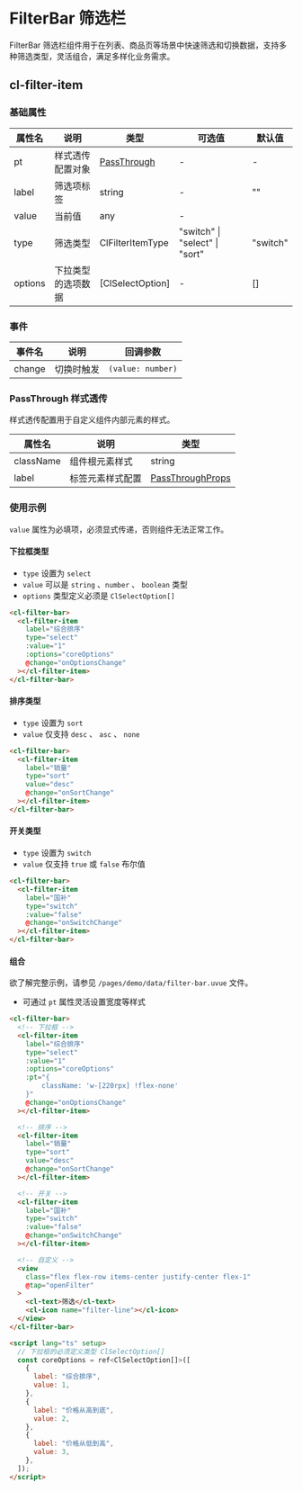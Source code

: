 # FilterBar 筛选栏

FilterBar 筛选栏组件用于在列表、商品页等场景中快速筛选和切换数据，支持多种筛选类型，灵活组合，满足多样化业务需求。

## cl-filter-item

### 基础属性

| 属性名  | 说明               | 类型                                               | 可选值                         | 默认值   |
| ------- | ------------------ | -------------------------------------------------- | ------------------------------ | -------- |
| pt      | 样式透传配置对象   | [PassThrough](#passthrough)                        | -                              | -        |
| label   | 筛选项标签         | string                                             | -                              | ""       |
| value   | 当前值             | any                                                | -                              |          |
| type    | 筛选类型           | ClFilterItemType                                   | "switch" \| "select" \| "sort" | "switch" |
| options | 下拉类型的选项数据 | [ClSelectOption][](/src/components/form/select.md) | -                              | []       |

### 事件

| 事件名 | 说明       | 回调参数          |
| ------ | ---------- | ----------------- |
| change | 切换时触发 | `(value: number)` |

### PassThrough 样式透传

样式透传配置用于自定义组件内部元素的样式。

| 属性名    | 说明             | 类型                                                        |
| --------- | ---------------- | ----------------------------------------------------------- |
| className | 组件根元素样式   | string                                                      |
| label     | 标签元素样式配置 | [PassThroughProps](/src/components/doc.md#passthroughprops) |

### 使用示例

`value` 属性为必填项，必须显式传递，否则组件无法正常工作。

#### 下拉框类型

- `type` 设置为 `select`
- `value` 可以是 `string` 、`number` 、 `boolean` 类型
- `options` 类型定义必须是 `ClSelectOption[]`

```html
<cl-filter-bar>
  <cl-filter-item
    label="综合排序"
    type="select"
    :value="1"
    :options="coreOptions"
    @change="onOptionsChange"
  ></cl-filter-item>
</cl-filter-bar>
```

#### 排序类型

- `type` 设置为 `sort`
- `value` 仅支持 `desc` 、 `asc` 、 `none`

```html
<cl-filter-bar>
  <cl-filter-item
    label="销量"
    type="sort"
    value="desc"
    @change="onSortChange"
  ></cl-filter-item>
</cl-filter-bar>
```

#### 开关类型

- `type` 设置为 `switch`
- `value` 仅支持 `true` 或 `false` 布尔值

```html
<cl-filter-bar>
  <cl-filter-item
    label="国补"
    type="switch"
    :value="false"
    @change="onSwitchChange"
  ></cl-filter-item>
</cl-filter-bar>
```

#### 组合

欲了解完整示例，请参见 `/pages/demo/data/filter-bar.uvue` 文件。

- 可通过 `pt` 属性灵活设置宽度等样式

```html
<cl-filter-bar>
  <!-- 下拉框 -->
  <cl-filter-item
    label="综合排序"
    type="select"
    :value="1"
    :options="coreOptions"
    :pt="{
        className: 'w-[220rpx] !flex-none'
    }"
    @change="onOptionsChange"
  ></cl-filter-item>

  <!-- 排序 -->
  <cl-filter-item
    label="销量"
    type="sort"
    value="desc"
    @change="onSortChange"
  ></cl-filter-item>

  <!-- 开关 -->
  <cl-filter-item
    label="国补"
    type="switch"
    :value="false"
    @change="onSwitchChange"
  ></cl-filter-item>

  <!-- 自定义 -->
  <view
    class="flex flex-row items-center justify-center flex-1"
    @tap="openFilter"
  >
    <cl-text>筛选</cl-text>
    <cl-icon name="filter-line"></cl-icon>
  </view>
</cl-filter-bar>

<script lang="ts" setup>
  // 下拉框的必须定义类型 ClSelectOption[]
  const coreOptions = ref<ClSelectOption[]>([
    {
      label: "综合排序",
      value: 1,
    },
    {
      label: "价格从高到底",
      value: 2,
    },
    {
      label: "价格从低到高",
      value: 3,
    },
  ]);
</script>
```
